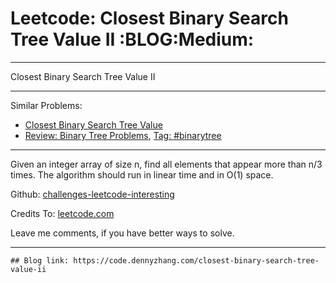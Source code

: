 
# Leetcode: Closest Binary Search Tree Value II     :BLOG:Medium:

---

Closest Binary Search Tree Value II  

---

Similar Problems:  

-   [Closest Binary Search Tree Value](https://code.dennyzhang.com/closest-binary-search-tree-value)
-   [Review: Binary Tree Problems](https://code.dennyzhang.com/review-binarytree), [Tag: #binarytree](https://code.dennyzhang.com/tag/binarytree)

---

Given an integer array of size n, find all elements that appear more than n/3 times. The algorithm should run in linear time and in O(1) space.  

Github: [challenges-leetcode-interesting](https://github.com/DennyZhang/challenges-leetcode-interesting/tree/master/problems/closest-binary-search-tree-value-ii)  

Credits To: [leetcode.com](https://leetcode.com/problems/closest-binary-search-tree-value-ii/description/)  

Leave me comments, if you have better ways to solve.  

---

    ## Blog link: https://code.dennyzhang.com/closest-binary-search-tree-value-ii

